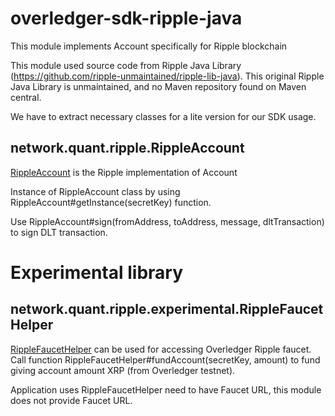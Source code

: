 # overledger-sdk-ripple-java

This module implements Account specifically for Ripple blockchain

This module used source code from Ripple Java Library (https://github.com/ripple-unmaintained/ripple-lib-java).
This original Ripple Java Library is unmaintained, and no Maven repository found on Maven central.

We have to extract necessary classes for a lite version for our SDK usage.

## network.quant.ripple.RippleAccount

[RippleAccount](./src/network/quant/ripple/RippleAccount.java) is the Ripple implementation of Account

Instance of RippleAccount class by using RippleAccount#getInstance(secretKey) function.

Use RippleAccount#sign(fromAddress, toAddress, message, dltTransaction) to sign DLT transaction.

# Experimental library

## network.quant.ripple.experimental.RippleFaucetHelper

[RippleFaucetHelper](./src/network/quant/ripple/experimental/RippleFaucetHelper.java) can be used for accessing Overledger Ripple faucet.
Call function RippleFaucetHelper#fundAccount(secretKey, amount) to fund giving account amount XRP (from Overledger testnet).

Application uses RippleFaucetHelper need to have Faucet URL, this module does not provide Faucet URL.
